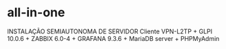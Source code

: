 # all-in-one
INSTALAÇÃO SEMIAUTONOMA DE SERVIDOR Cliente VPN-L2TP + GLPI 10.0.6 + ZABBIX 6.0-4 + GRAFANA 9.3.6 + MariaDB server + PHPMyAdmin
